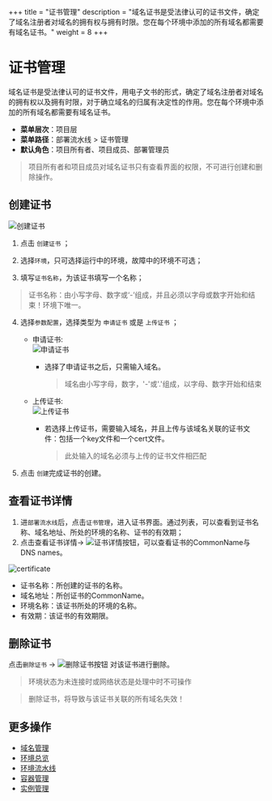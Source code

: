 
+++
title = "证书管理"
description = "域名证书是受法律认可的证书文件，确定了域名注册者对域名的拥有权与拥有时限。您在每个环境中添加的所有域名都需要有域名证书。"
weight = 8
+++

# 证书管理

域名证书是受法律认可的证书文件，用电子文书的形式，确定了域名注册者对域名的拥有权以及拥有时限，对于确立域名的归属有决定性的作用。您在每个环境中添加的所有域名都需要有域名证书。
    
  - **菜单层次**：项目层
  - **菜单路径**：部署流水线 > 证书管理
  - **默认角色**：项目所有者、项目成员、部署管理员
<blockquote class="note">
项目所有者和项目成员对域名证书只有查看界面的权限，不可进行创建和删除操作。
</blockquote>

## 创建证书  
![创建证书](/docs/user-guide/deployment-pipeline/image/c-create.png)
 
 1. 点击 `创建证书` ；

 2. 选择`环境`，只可选择运行中的环境，故障中的环境不可选；

 3. 填写`证书名称`，为该证书填写一个名称；  
 <blockquote class="warning">  证书名称：由小写字母、数字或‘-’组成，并且必须以字母或数字开始和结束！环境下唯一。</blockquote>

 
 4. 选择`参数配置`，选择类型为 `申请证书` 或是 `上传证书` ；
 
    - 申请证书:  
    ![申请证书](/docs/user-guide/deployment-pipeline/image/c-apply.png)
    
        - 选择了申请证书之后，只需输入域名。
    
            <blockquote class="warning">
              域名由小写字母，数字，'-'或'.'组成，以字母、数字开始和结束
            </blockquote>

        
    - 上传证书:  
    ![上传证书](/docs/user-guide/deployment-pipeline/image/c-upload.png)
    
        - 若选择上传证书，需要输入域名，并且上传与该域名关联的证书文件：包括一个key文件和一个cert文件。
              
            <blockquote class="warning">
              此处输入的域名必须与上传的证书文件相匹配
            </blockquote>


    
 5. 点击 `创建`完成证书的创建。


## 查看证书详情
 1. 进`部署流水线`后，点击`证书管理`，进入证书界面。通过列表，可以查看到证书名称、域名地址、所处的环境的名称、证书的有效期；
 2. 点击查看证书详情→ ![证书详情按钮](/docs/user-guide/deployment-pipeline/image/del_net_button.png)，可以查看证书的CommonName与DNS names。

  ![certificate](/docs/user-guide/deployment-pipeline/image/c-more.png)     
  
  - 证书名称：所创建的证书的名称。
  - 域名地址：所创证书的CommonName。  
  - 环境名称：该证书所处的环境的名称。
  - 有效期：该证书的有效期限。



## 删除证书

点击`删除证书` → ![删除证书按钮](/docs/user-guide/deployment-pipeline/image/del_net_button.png) 对该证书进行删除。

<blockquote class="note">
  环境状态为未连接时或网络状态是处理中时不可操作
</blockquote>

<blockquote class="warning">
  删除证书，将导致与该证书关联的所有域名失效！
</blockquote>

## 更多操作
- [域名管理](../ingress)
- [环境总览](../environments-overview)
- [环境流水线](../environment-pipeline)
- [容器管理](../container)
- [实例管理](../instance)



